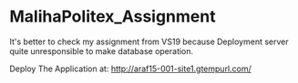 # MalihaPolitex_Assignment

It's better to check my assignment from VS19 because Deployment server quite unresponsible to make database operation.

Deploy The Application at: http://araf15-001-site1.gtempurl.com/